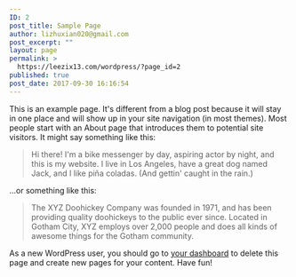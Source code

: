 ```yaml
---
ID: 2
post_title: Sample Page
author: lizhuxian020@gmail.com
post_excerpt: ""
layout: page
permalink: >
  https://leezix13.com/wordpress/?page_id=2
published: true
post_date: 2017-09-30 16:16:54
---
```

This is an example page. It's different from a blog post because it will stay in one place and will show up in your site navigation (in most themes). Most people start with an About page that introduces them to potential site visitors. It might say something like this:

<blockquote>Hi there! I'm a bike messenger by day, aspiring actor by night, and this is my website. I live in Los Angeles, have a great dog named Jack, and I like pi&#241;a coladas. (And gettin' caught in the rain.)</blockquote>

...or something like this:

<blockquote>The XYZ Doohickey Company was founded in 1971, and has been providing quality doohickeys to the public ever since. Located in Gotham City, XYZ employs over 2,000 people and does all kinds of awesome things for the Gotham community.</blockquote>

As a new WordPress user, you should go to <a href="http://162.219.122.183/wordpress/wp-admin/">your dashboard</a> to delete this page and create new pages for your content. Have fun!